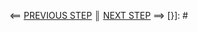 [{]: <helper> (navStep nextRef="http://test.com/next/" prevRef="http://test.com/prev/")
⟸ <a href="http://test.com/prev/">PREVIOUS STEP</a> <b>║</b> <a href="http://test.com/next/">NEXT STEP</a> ⟹
[}]: #